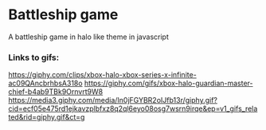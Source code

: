 # Battleship game
A battleship game in halo like theme in javascript

### Links to gifs:
https://giphy.com/clips/xbox-halo-xbox-series-x-infinite-ac09QAncbrhbsA318o
https://giphy.com/gifs/xbox-halo-guardian-master-chief-b4ab9TBk9Ornvrt9W8
https://media3.giphy.com/media/In0jFGYBR2oIJfb13r/giphy.gif?cid=ecf05e475rd1ejkavzplbfxz8q2ql6eyo08osg7wsrn9irqe&ep=v1_gifs_related&rid=giphy.gif&ct=g